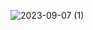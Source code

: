 ![2023-09-07 (1)](https://github.com/Addarshkumar/project1/assets/142793710/0b78e768-9353-4c71-a91e-632889716b1d)
